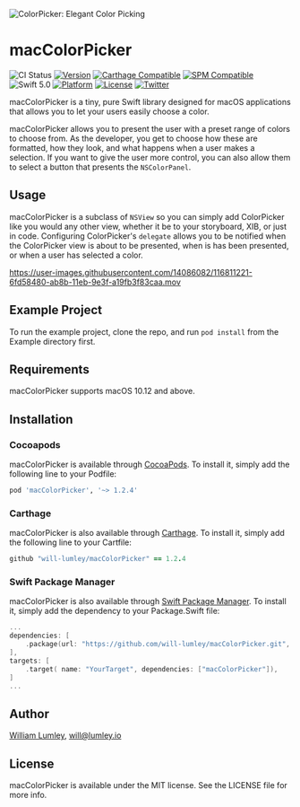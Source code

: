 ![ColorPicker: Elegant Color Picking](https://raw.githubusercontent.com/will-lumley/macColorPicker/main/ColorPicker.png)

# macColorPicker

![CI Status](https://github.com/will-lumley/macColorPicker/actions/workflows/BuildTests.yml/badge.svg?branch=main)
[![Version](https://img.shields.io/cocoapods/v/macColorPicker.svg?style=flat)](https://cocoapods.org/pods/macColorPicker)
[![Carthage Compatible](https://img.shields.io/badge/Carthage-compatible-4BC51D.svg?style=flat)](https://github.com/Carthage/Carthage)
[![SPM Compatible](https://img.shields.io/badge/SPM-compatible-4BC51D.svg?style=flat)](https://github.com/apple/swift-package-manager)
![Swift 5.0](https://img.shields.io/badge/Swift-5.0-orange.svg)
[![Platform](https://img.shields.io/cocoapods/p/macColorPicker.svg?style=flat)](https://cocoapods.org/pods/macColorPicker)
[![License](https://img.shields.io/cocoapods/l/macColorPicker.svg?style=flat)](https://cocoapods.org/pods/macColorPicker)
[![Twitter](https://img.shields.io/badge/twitter-@wlumley95-blue.svg?style=flat)](https://twitter.com/wlumley95)

macColorPicker is a tiny, pure Swift library designed for macOS applications that allows you to let your users easily choose a color.

macColorPicker allows you to present the user with a preset range of colors to choose from. As the developer, you get to choose how these are formatted, how they look, and what happens when a user makes a selection.
If you want to give the user more control, you can also allow them to select a button that presents the `NSColorPanel`.

## Usage

macColorPicker is a subclass of `NSView` so you can simply add ColorPicker like you would any other view, whether it be to your storyboard, XIB, or just in code. 
Configuring ColorPicker's `delegate` allows you to be notified when the ColorPicker view is about to be presented, when is has been presented, or when a user has selected a color.


https://user-images.githubusercontent.com/14086082/116811221-6fd58480-ab8b-11eb-9e3f-a19fb3f83caa.mov

## Example Project

To run the example project, clone the repo, and run `pod install` from the Example directory first.

## Requirements

macColorPicker supports macOS 10.12 and above.

## Installation

### Cocoapods
macColorPicker is available through [CocoaPods](http://cocoapods.org). To install
it, simply add the following line to your Podfile:

```ruby
pod 'macColorPicker', '~> 1.2.4'
```

### Carthage
macColorPicker is also available through [Carthage](https://github.com/Carthage/Carthage). To install
it, simply add the following line to your Cartfile:

```ruby
github "will-lumley/macColorPicker" == 1.2.4
```

### Swift Package Manager
macColorPicker is also available through [Swift Package Manager](https://github.com/apple/swift-package-manager). 
To install it, simply add the dependency to your Package.Swift file:

```swift
...
dependencies: [
    .package(url: "https://github.com/will-lumley/macColorPicker.git", from: "1.2.4"),
],
targets: [
    .target( name: "YourTarget", dependencies: ["macColorPicker"]),
]
...
```
## Author

[William Lumley](https://lumley.io/), will@lumley.io

## License

macColorPicker is available under the MIT license. See the LICENSE file for more info.
